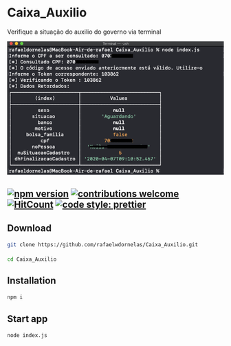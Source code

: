 # Caixa_Auxilio
Verifique a situação do auxilio do governo via terminal

![](https://raw.githubusercontent.com/rafaelwdornelas/Caixa_Auxilio/master/print/Screenshot%20at%20Apr%2016%2020-38-57.png?token=AGCRZAUGV56HEABSYA6WBQS6TDXCE)

## [![npm version](https://badge.fury.io/js/node.svg)](https://badge.fury.io/js/node) [![contributions welcome](https://img.shields.io/badge/contributions-welcome-brightgreen.svg?style=flat)](https://github.com/rafaelwdornelas/Caixa_Auxilio/issuess) [![HitCount](http://hits.dwyl.com/rafaelwdornelas/Caixa_Auxilio.svg)](http://hits.dwyl.com/rafaelwdornelas/Caixa_Auxilio) [![code style: prettier](https://img.shields.io/badge/code_style-prettier-ff69b4.svg?style=flat-square)](https://github.com/prettier/prettier)

## Download

```sh
git clone https://github.com/rafaelwdornelas/Caixa_Auxilio.git

cd Caixa_Auxilio
```

## Installation

```sh
npm i
```

## Start app

```sh
node index.js
```


